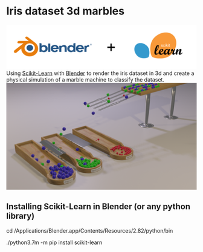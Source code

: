 # Iris dataset 3d marbles
![bld](img/blendner_sklearn.png)
Using [Scikit-Learn](https://scikit-learn.org) with [Blender](https://www.blender.org) to render the iris dataset in 3d and create a physical simulation of a marble machine to classify the dataset.
![scene](img/1492.png)

## Installing Scikit-Learn in Blender (or any python library)

cd /Applications/Blender.app/Contents/Resources/2.82/python/bin

./python3.7m -m pip install scikit-learn